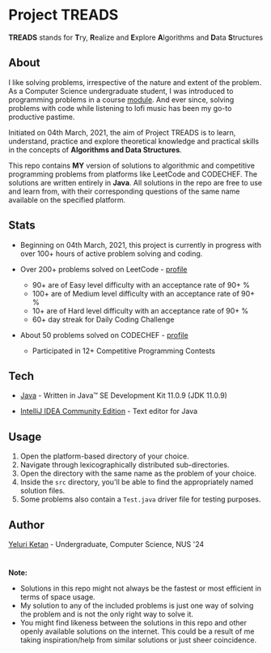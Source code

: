 
# Project TREADS

**TREADS** stands for  **T**ry, **R**ealize and **E**xplore **A**lgorithms and **D**ata **S**tructures

## About

I like solving problems, irrespective of the nature and extent of the problem. As a Computer Science undergraduate student, I was introduced to programming problems in  a course [module](https://nusmods.com/modules/CS2040S/data-structures-and-algorithms). And ever since, solving problems with code while listening to lofi music has been my go-to productive pastime.

Initiated on 04th March, 2021, the aim of Project TREADS is to learn, understand, practice and explore theoretical knowledge and practical skills in the concepts of **Algorithms and Data Structures**.

This repo contains **MY** version of solutions to algorithmic and competitive programming problems from platforms like LeetCode and CODECHEF. The solutions are written entirely in **Java**. All solutions in the repo are free to use and learn from, with their corresponding questions of the same name available on the specified platform.

## Stats

- Beginning on 04th March, 2021, this project is currently in progress with over 100+ hours of active problem solving and coding. 

- Over 200+ problems solved on LeetCode - [profile](https://leetcode.com/Ketan_Yeluri/)
	- 90+ are of Easy level difficulty with an acceptance rate of 90+ %
	- 100+ are of Medium level difficulty with an acceptance rate of 90+ %
	- 10+ are of Hard level difficulty with an acceptance rate of 90+ %
	- 60+ day streak for Daily Coding Challenge

- About 50 problems solved on CODECHEF - [profile](https://www.codechef.com/users/yeluriketan)
	- Participated in 12+ Competitive Programming Contests

## Tech

-  [Java](https://www.oracle.com/java/technologies/javase-jdk11-downloads.html) - Written in Java™ SE Development Kit 11.0.9 (JDK 11.0.9)

-  [IntelliJ IDEA Community Edition](https://www.jetbrains.com/idea/download/#section=windows) - Text editor for Java

## Usage

1. Open the platform-based directory of your choice.
2. Navigate through lexicographically distributed sub-directories.
3. Open the directory with the same name as the problem of your choice.
4. Inside the `src` directory, you'll be able to find the appropriately named solution files.
5. Some problems also contain a `Test.java` driver file for testing purposes. 

## Author

[Yeluri Ketan](https://github.com/YeluriKetan) - Undergraduate, Computer Science, NUS '24

#

**Note:** 
* Solutions in this repo might not always be the fastest or most efficient in terms of space usage.
* My solution to any of the included problems is just one way of solving the problem and is not the only right way to solve it.
* You might find likeness between the solutions in this repo and other openly available solutions on the internet. This could be a result of me taking inspiration/help from similar solutions or just sheer coincidence. 
